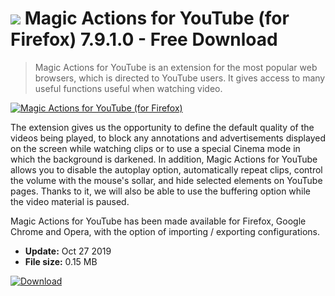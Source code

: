 # ![](https://cdn.softexe.net/static/icon/a/magic-actions-for-youtube-dla-firefoksa-8742.png) Magic Actions for YouTube (for Firefox) 7.9.1.0 - Free Download

> Magic Actions for YouTube is an extension for the most popular web browsers, which is directed to YouTube users. It gives access to many useful functions useful when watching video.

[![Magic Actions for YouTube (for Firefox)](https://gallery.dpcdn.pl/imgc/Tools/77660/g_-_420x350_1.5_-_x20170917184732_0.jpg)](https://softexe.net/win/internet/browser-add-ons/magic-actions-for-youtube-for-firefox:hgdb.html)

The extension gives us the opportunity to define the default quality of the videos being played, to block any annotations and advertisements displayed on the screen while watching clips or to use a special Cinema mode in which the background is darkened. In addition, Magic Actions for YouTube allows you to disable the autoplay option, automatically repeat clips, control the volume with the mouse's sollar, and hide selected elements on YouTube pages. Thanks to it, we will also be able to use the buffering option while the video material is paused.
 
 Magic Actions for YouTube has been made available for Firefox, Google Chrome and Opera, with the option of importing / exporting configurations.


- **Update:** Oct 27 2019
- **File size:** 0.15 MB

[![Download](https://cdn.softexe.net/static/img/download.png)](https://softexe.net/win/internet/browser-add-ons/magic-actions-for-youtube-for-firefox:hgdb.html)

